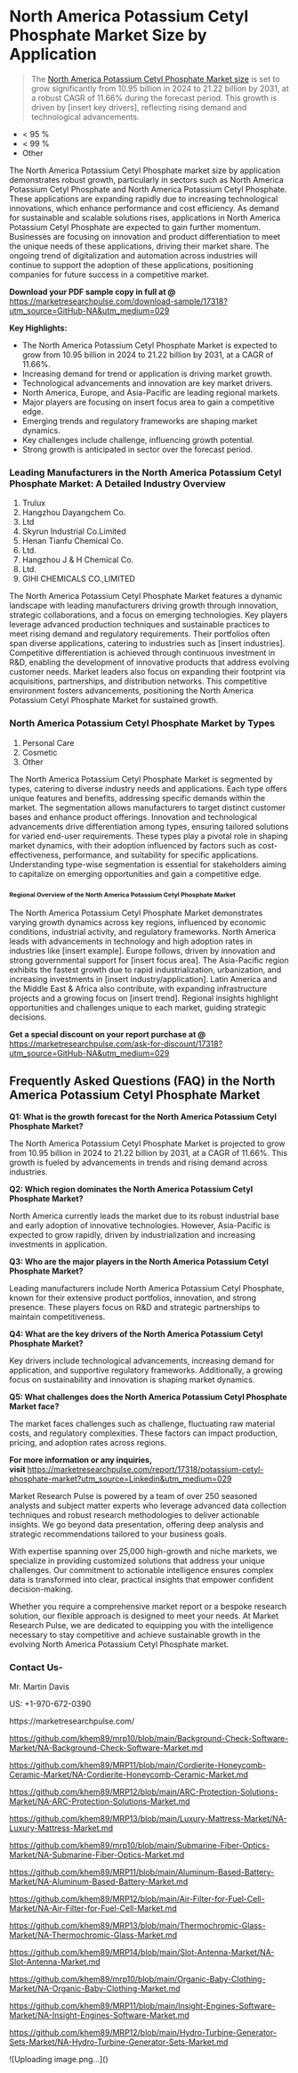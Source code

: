 <h1>North America Potassium Cetyl Phosphate Market&nbsp;Size by Application</h1><blockquote><p>The <a href="https://marketresearchpulse.com/download-sample/17318?utm_source=GitHub-NA&amp;utm_medium=029">North America Potassium Cetyl Phosphate Market size</a> is set to grow significantly from 10.95 billion in 2024 to 21.22 billion by 2031, at a robust CAGR of 11.66% during the forecast period. This growth is driven by [insert key drivers], reflecting rising demand and technological advancements.</p></blockquote><ul><li>< 95 %<li> < 99 %<li> Other</li></ul><p>The North America Potassium Cetyl Phosphate market size by application demonstrates robust growth, particularly in sectors such as North America Potassium Cetyl Phosphate and North America Potassium Cetyl Phosphate. These applications are expanding rapidly due to increasing technological innovations, which enhance performance and cost efficiency. As demand for sustainable and scalable solutions rises, applications in North America Potassium Cetyl Phosphate are expected to gain further momentum. Businesses are focusing on innovation and product differentiation to meet the unique needs of these applications, driving their market share. The ongoing trend of digitalization and automation across industries will continue to support the adoption of these applications, positioning companies for future success in a competitive market.</p><p><strong>Download your PDF sample copy in full at @ </strong><a href="https://marketresearchpulse.com/download-sample/17318?utm_source=GitHub-NA&amp;utm_medium=029">https://marketresearchpulse.com/download-sample/17318?utm_source=GitHub-NA&amp;utm_medium=029</a></p><p><strong>Key Highlights: </strong></p><ul><li>The North America Potassium Cetyl Phosphate Market is expected to grow from 10.95 billion in 2024 to 21.22 billion by 2031, at a CAGR of 11.66%.</li><li>Increasing demand for trend or application is driving market growth.</li><li>Technological advancements and innovation are key market drivers.</li><li>North America, Europe, and Asia-Pacific are leading regional markets.</li><li>Major players are focusing on insert focus area to gain a competitive edge.</li><li>Emerging trends and regulatory frameworks are shaping market dynamics.</li><li>Key challenges include challenge, influencing growth potential.</li><li>Strong growth is anticipated in sector over the forecast period.</li></ul><h3>Leading Manufacturers in the North America Potassium Cetyl Phosphate Market: A Detailed Industry Overview</h3><ol><li>Trulux</li><li>Hangzhou Dayangchem Co.</li><li>Ltd</li><li>Skyrun Industrial Co.Limited</li><li>Henan Tianfu Chemical Co.</li><li>Ltd.</li><li>Hangzhou J & H Chemical Co.</li><li>Ltd.</li><li>GIHI CHEMICALS CO.,LIMITED</li></ol><div class="flex max-w-full flex-col flex-grow"><div class="min-h-8 text-message flex w-full flex-col items-end gap-2 whitespace-normal break-words [.text-message+&amp;]:mt-5" dir="auto" data-message-author-role="assistant" data-message-id="fd8432e4-4910-450d-b182-61b7bfb0a01f" data-message-model-slug="gpt-4o"><div class="flex w-full flex-col gap-1 empty:hidden first:pt-[3px]"><div class="markdown prose w-full break-words dark:prose-invert light"><p>The North America Potassium Cetyl Phosphate Market features a dynamic landscape with leading manufacturers driving growth through innovation, strategic collaborations, and a focus on emerging technologies. Key players leverage advanced production techniques and sustainable practices to meet rising demand and regulatory requirements. Their portfolios often span diverse applications, catering to industries such as [insert industries]. Competitive differentiation is achieved through continuous investment in R&amp;D, enabling the development of innovative products that address evolving customer needs. Market leaders also focus on expanding their footprint via acquisitions, partnerships, and distribution networks. This competitive environment fosters advancements, positioning the North America Potassium Cetyl Phosphate Market for sustained growth.</p></div></div></div></div><h3>North America Potassium Cetyl Phosphate Market by Types</h3><ol><li>Personal Care<li> Cosmetic<li> Other</li></ol><div class="flex max-w-full flex-col flex-grow"><div class="min-h-8 text-message flex w-full flex-col items-end gap-2 whitespace-normal break-words [.text-message+&amp;]:mt-5" dir="auto" data-message-author-role="assistant" data-message-id="084470be-0bb7-4664-bddf-5156b4f41249" data-message-model-slug="gpt-4o-mini"><div class="flex w-full flex-col gap-1 empty:hidden first:pt-[3px]"><div class="markdown prose w-full break-words dark:prose-invert light"><p>The North America Potassium Cetyl Phosphate Market is segmented by types, catering to diverse industry needs and applications. Each type offers unique features and benefits, addressing specific demands within the market. The segmentation allows manufacturers to target distinct customer bases and enhance product offerings. Innovation and technological advancements drive differentiation among types, ensuring tailored solutions for varied end-user requirements. These types play a pivotal role in shaping market dynamics, with their adoption influenced by factors such as cost-effectiveness, performance, and suitability for specific applications. Understanding type-wise segmentation is essential for stakeholders aiming to capitalize on emerging opportunities and gain a competitive edge.</p></div></div></div></div><h3><span style="font-size: 11px;">Regional Overview of the North America Potassium Cetyl Phosphate Market</span></h3><div class="flex max-w-full flex-col flex-grow"><div class="min-h-8 text-message flex w-full flex-col items-end gap-2 whitespace-normal break-words [.text-message+&amp;]:mt-5" dir="auto" data-message-author-role="assistant" data-message-id="e9038762-ce64-4e30-91c9-9bd413514231" data-message-model-slug="gpt-4o-mini"><div class="flex w-full flex-col gap-1 empty:hidden first:pt-[3px]"><div class="markdown prose w-full break-words dark:prose-invert light"><p>The North America Potassium Cetyl Phosphate Market demonstrates varying growth dynamics across key regions, influenced by economic conditions, industrial activity, and regulatory frameworks. North America leads with advancements in technology and high adoption rates in industries like [insert example]. Europe follows, driven by innovation and strong governmental support for [insert focus area]. The Asia-Pacific region exhibits the fastest growth due to rapid industrialization, urbanization, and increasing investments in [insert industry/application]. Latin America and the Middle East &amp; Africa also contribute, with expanding infrastructure projects and a growing focus on [insert trend]. Regional insights highlight opportunities and challenges unique to each market, guiding strategic decisions.</p></div></div></div></div><p><strong>Get a special discount on your report purchase at @ </strong><a href="https://marketresearchpulse.com/ask-for-discount/17318?utm_source=GitHub-NA&amp;utm_medium=029">https://marketresearchpulse.com/ask-for-discount/17318?utm_source=GitHub-NA&amp;utm_medium=029</a></p><h2>Frequently Asked Questions (FAQ) in the North America Potassium Cetyl Phosphate Market</h2><p><strong>Q1: What is the growth forecast for the North America Potassium Cetyl Phosphate Market?</strong></p><p>The North America Potassium Cetyl Phosphate Market is projected to grow from 10.95 billion in 2024 to 21.22 billion by 2031, at a CAGR of 11.66%. This growth is fueled by advancements in trends and rising demand across industries.</p><p><strong>Q2: Which region dominates the North America Potassium Cetyl Phosphate Market?</strong></p><p>North America currently leads the market due to its robust industrial base and early adoption of innovative technologies. However, Asia-Pacific is expected to grow rapidly, driven by industrialization and increasing investments in application.</p><p><strong>Q3: Who are the major players in the North America Potassium Cetyl Phosphate Market?</strong></p><p>Leading manufacturers include North America Potassium Cetyl Phosphate, known for their extensive product portfolios, innovation, and strong presence. These players focus on R&amp;D and strategic partnerships to maintain competitiveness.</p><p><strong>Q4: What are the key drivers of the North America Potassium Cetyl Phosphate Market?</strong></p><p>Key drivers include technological advancements, increasing demand for application, and supportive regulatory frameworks. Additionally, a growing focus on sustainability and innovation is shaping market dynamics.</p><p><strong>Q5: What challenges does the North America Potassium Cetyl Phosphate Market face?</strong></p><p>The market faces challenges such as challenge, fluctuating raw material costs, and regulatory complexities. These factors can impact production, pricing, and adoption rates across regions.</p><p><strong>For more information or any inquiries, visit&nbsp;</strong><a href="https://marketresearchpulse.com/report/17318/potassium-cetyl-phosphate-market?utm_source=Linkedin&utm_medium=029">https://marketresearchpulse.com/report/17318/potassium-cetyl-phosphate-market?utm_source=Linkedin&utm_medium=029</a></p><p>Market Research Pulse is powered by a team of over 250 seasoned analysts and subject matter experts who leverage advanced data collection techniques and robust research methodologies to deliver actionable insights. We go beyond data presentation, offering deep analysis and strategic recommendations tailored to your business goals.</p><p>With expertise spanning over 25,000 high-growth and niche markets, we specialize in providing customized solutions that address your unique challenges. Our commitment to actionable intelligence ensures complex data is transformed into clear, practical insights that empower confident decision-making.</p><p>Whether you require a comprehensive market report or a bespoke research solution, our flexible approach is designed to meet your needs. At Market Research Pulse, we are dedicated to equipping you with the intelligence necessary to stay competitive and achieve sustainable growth in the evolving North America Potassium Cetyl Phosphate market.</p><h3><strong>Contact Us-</strong></h3><p>Mr. Martin Davis</p><p>US: +1-970-672-0390</p><p>https://marketresearchpulse.com/</p><p><a href="https://github.com/khem89/mrp10/blob/main/Background-Check-Software-Market/NA-Background-Check-Software-Market.md">https://github.com/khem89/mrp10/blob/main/Background-Check-Software-Market/NA-Background-Check-Software-Market.md</a></p><p><a href="https://github.com/khem89/MRP11/blob/main/Cordierite-Honeycomb-Ceramic-Market/NA-Cordierite-Honeycomb-Ceramic-Market.md">https://github.com/khem89/MRP11/blob/main/Cordierite-Honeycomb-Ceramic-Market/NA-Cordierite-Honeycomb-Ceramic-Market.md</a></p><p><a href="https://github.com/khem89/MRP12/blob/main/ARC-Protection-Solutions-Market/NA-ARC-Protection-Solutions-Market.md">https://github.com/khem89/MRP12/blob/main/ARC-Protection-Solutions-Market/NA-ARC-Protection-Solutions-Market.md</a></p><p><a href="https://github.com/khem89/MRP13/blob/main/Luxury-Mattress-Market/NA-Luxury-Mattress-Market.md">https://github.com/khem89/MRP13/blob/main/Luxury-Mattress-Market/NA-Luxury-Mattress-Market.md</a></p><p><a href="https://github.com/khem89/mrp10/blob/main/Submarine-Fiber-Optics-Market/NA-Submarine-Fiber-Optics-Market.md">https://github.com/khem89/mrp10/blob/main/Submarine-Fiber-Optics-Market/NA-Submarine-Fiber-Optics-Market.md</a></p><p><a href="https://github.com/khem89/MRP11/blob/main/Aluminum-Based-Battery-Market/NA-Aluminum-Based-Battery-Market.md">https://github.com/khem89/MRP11/blob/main/Aluminum-Based-Battery-Market/NA-Aluminum-Based-Battery-Market.md</a></p><p><a href="https://github.com/khem89/MRP12/blob/main/Air-Filter-for-Fuel-Cell-Market/NA-Air-Filter-for-Fuel-Cell-Market.md">https://github.com/khem89/MRP12/blob/main/Air-Filter-for-Fuel-Cell-Market/NA-Air-Filter-for-Fuel-Cell-Market.md</a></p><p><a href="https://github.com/khem89/MRP13/blob/main/Thermochromic-Glass-Market/NA-Thermochromic-Glass-Market.md">https://github.com/khem89/MRP13/blob/main/Thermochromic-Glass-Market/NA-Thermochromic-Glass-Market.md</a></p><p><a href="https://github.com/khem89/MRP14/blob/main/Slot-Antenna-Market/NA-Slot-Antenna-Market.md">https://github.com/khem89/MRP14/blob/main/Slot-Antenna-Market/NA-Slot-Antenna-Market.md</a></p><p><a href="https://github.com/khem89/mrp10/blob/main/Organic-Baby-Clothing-Market/NA-Organic-Baby-Clothing-Market.md">https://github.com/khem89/mrp10/blob/main/Organic-Baby-Clothing-Market/NA-Organic-Baby-Clothing-Market.md</a></p><p><a href="https://github.com/khem89/MRP11/blob/main/Insight-Engines-Software-Market/NA-Insight-Engines-Software-Market.md">https://github.com/khem89/MRP11/blob/main/Insight-Engines-Software-Market/NA-Insight-Engines-Software-Market.md</a></p><p><a href="https://github.com/khem89/MRP12/blob/main/Hydro-Turbine-Generator-Sets-Market/NA-Hydro-Turbine-Generator-Sets-Market.md">https://github.com/khem89/MRP12/blob/main/Hydro-Turbine-Generator-Sets-Market/NA-Hydro-Turbine-Generator-Sets-Market.md</a></p>
![Uploading image.png…]()

